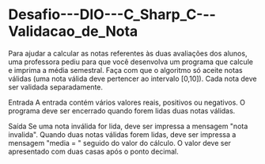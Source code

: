 # Desafio---DIO---C_Sharp_C---Validacao_de_Nota
Para ajudar a calcular as notas referentes às duas avaliações dos alunos,  uma professora pediu para que você desenvolva um programa que calcule e imprima  a média semestral. Faça com que o algoritmo só aceite notas válidas (uma nota  válida deve pertencer ao intervalo [0,10]). Cada nota deve ser validada  separadamente.    

Entrada    A entrada contém vários valores reais, positivos ou negativos. O programa deve  ser encerrado quando forem lidas duas notas válidas.    

Saída    Se uma nota inválida for lida, deve ser impressa a mensagem "nota invalida".  Quando duas notas válidas forem lidas, deve ser impressa a mensagem "media = "  seguido do valor do cálculo. O valor deve ser apresentado com duas casas após  o ponto decimal.
